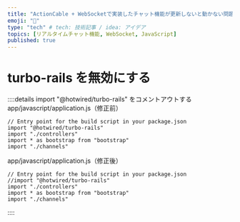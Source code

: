 ```yaml
---
title: "ActionCable + WebSocketで実装したチャット機能が更新しないと動かない問題"
emoji: "💬"
type: "tech" # tech: 技術記事 / idea: アイデア
topics: [リアルタイムチャット機能, WebSocket, JavaScript]
published: true
---
```





# turbo-rails を無効にする

::::details import "@hotwired/turbo-rails"  をコメントアウトする
app/javascript/application.js（修正前）
```
// Entry point for the build script in your package.json
import "@hotwired/turbo-rails"
import "./controllers"
import * as bootstrap from "bootstrap"
import "./channels"
```
app/javascript/application.js（修正後）
```
// Entry point for the build script in your package.json
//import "@hotwired/turbo-rails"
import "./controllers"
import * as bootstrap from "bootstrap"
import "./channels"
```
::::

